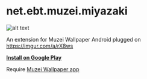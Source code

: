 net.ebt.muzei.miyazaki
======================

![alt text](https://raw.githubusercontent.com/eboudrant/net.ebt.muzei.miyazaki/master/docs/screenshots/app.jpg "Screenshots")

An extension for Muzei Wallpaper Android plugged on https://imgur.com/a/rX8ws

**[Install on Google Play](https://play.google.com/store/apps/details?id=net.ebt.muzei.miyazaki)**

Require [Muzei Wallpaper app](http://get.muzei.co)
